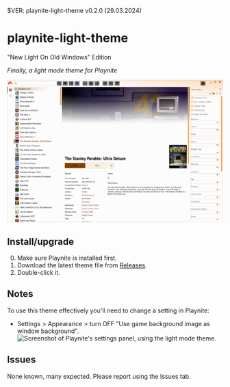 $VER: playnite-light-theme v0.2.0 (29.03.2024)

# playnite-light-theme
"New Light On Old Windows" Edition

*Finally, a light mode theme for Playnite*

![Screenshot of Playnite running with the light mode theme](https://raw.githubusercontent.com/CalAlaera/playnite-light-theme/default/support/Screenie_0_1_0.png)

## Install/upgrade

0. Make sure Playnite is installed first.
1. Download the latest theme file from [Releases](https://github.com/CalAlaera/playnite-light-theme/releases/latest).
2. Double-click it.


## Notes

To use this theme effectively you'll need to change a setting in Playnite:
- Settings > Appearance > turn OFF "Use game background image as window background".
![Screenshot of Playnite's settings panel, using the light mode theme.](https://github.com/CalAlaera/playnite-light-theme/assets/59891537/b4e19928-afda-403e-9743-dc0e681395cc)


## Issues

None known, many expected. Please report using the Issues tab.
